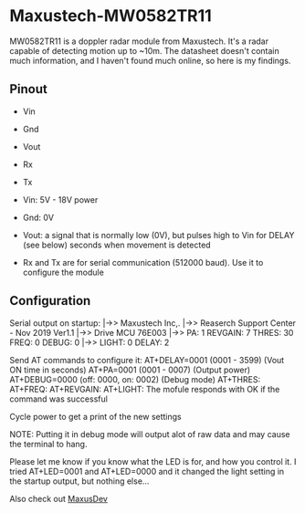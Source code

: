 # Maxustech-MW0582TR11

MW0582TR11 is a doppler radar module from Maxustech.
It's a radar capable of detecting motion up to ~10m. The datasheet doesn't contain much information, and I haven't found much online, so here is my findings.
## Pinout
- Vin
- Gnd
- Vout
- Rx
- Tx


- Vin: 5V - 18V power
- Gnd: 0V
- Vout: a signal that is normally low (0V), but pulses high to Vin for DELAY (see below) seconds when movement is detected
- Rx and Tx are for serial communication (512000 baud). Use it to configure the module

## Configuration

Serial output on startup:
|->> Maxustech Inc,.
|->> Reaserch Support Center - Nov 2019  Ver1.1
|->> Drive MCU 76E003
|->> PA: 1  REVGAIN: 7  THRES: 30  FREQ: 0  DEBUG: 0 
|->> LIGHT:  0  DELAY:  2

Send AT commands to configure it:
AT+DELAY=0001 (0001 - 3599) (Vout ON time in seconds)
AT+PA=0001 (0001 - 0007) (Output power)
AT+DEBUG=0000 (off: 0000, on: 0002) (Debug mode)
AT+THRES:
AT+FREQ:
AT+REVGAIN:
AT+LIGHT:
The mofule responds with OK if the command was successful

Cycle power to get a print of the new settings

NOTE: Putting it in debug mode will output alot of raw data and may cause the terminal to hang.

Please let me know if you know what the LED is for, and how you control it. I tried AT+LED=0001 and AT+LED=0000 and it changed the light setting in the startup output, but nothing else...

Also check out [MaxusDev](https://github.com/MaxusDev/MWTool)
